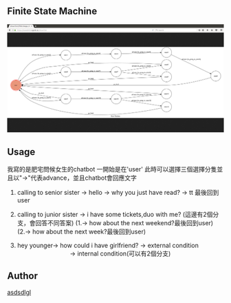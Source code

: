 ## Finite State Machine
![fsm](./img/show-fsm.png)

## Usage
我寫的是肥宅問候女生的chatbot
一開始是在'user'
此時可以選擇三個選擇分隻並且以"->"代表advance，並且chatbot會回應文字
1. calling to senior sister -> hello -> why you just have read? -> tt 最後回到user
2. calling to junior sister -> i have some tickets,duo with me? (這邊有2個分支，會回答不同答案)
(1.-> how about the next weekend?最後回到user)
(2.-> how about the next week?最後回到user)



3. hey younger-> how could i have girlfriend? -> external condition
                                              -> internal condition(可以有2個分支)


## Author
[asdsdlgl](https://github.com/asdsdlgl)
